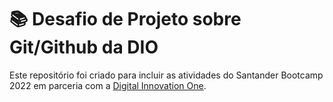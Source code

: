 # 📚 Desafio de Projeto sobre Git/Github da DIO

Este repositório foi criado para incluir as atividades do Santander Bootcamp 2022 em parceria com a [Digital Innovation One](https://www.dio.me/).

